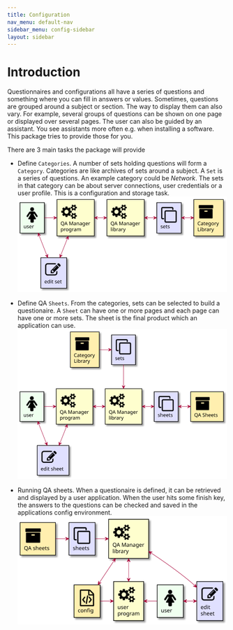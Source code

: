 ```yaml
---
title: Configuration
nav_menu: default-nav
sidebar_menu: config-sidebar
layout: sidebar
---
```


# Introduction

Questionnaires and configurations all have a series of questions and something where you can fill in answers or values. Sometimes, questions are grouped around a subject or section. The way to display them can also vary. For example, several groups of questions can be shown on one page or displayed over several pages. The user can also be guided by an assistant. You see assistants more often e.g. when installing a software. This package tries to provide those for you.

There are 3 main tasks the package will provide
* Define `Categories`. A number of sets holding questions will form a `Category`. Categories are like archives of sets around a subject. A `Set` is a series of questions. An example category could be _Network_. The sets in that category can be about server connections, user credentials or a user profile. This is a configuration and storage task.
  ![](../images/define-category.svg)

* Define QA `Sheets`. From the categories, sets can be selected to build a questionaire. A `Sheet` can have one or more pages and each page can have one or more sets. The sheet is the final product which an application can use.
  ![](../images/define-qa-sheets.svg)

* Running QA sheets. When a questionaire is defined, it can be retrieved and displayed by a user application. When the user hits some finish key, the answers to the questions can be checked and saved in the applications config environment.
  ![](../images/running-qa-sheets.svg)
